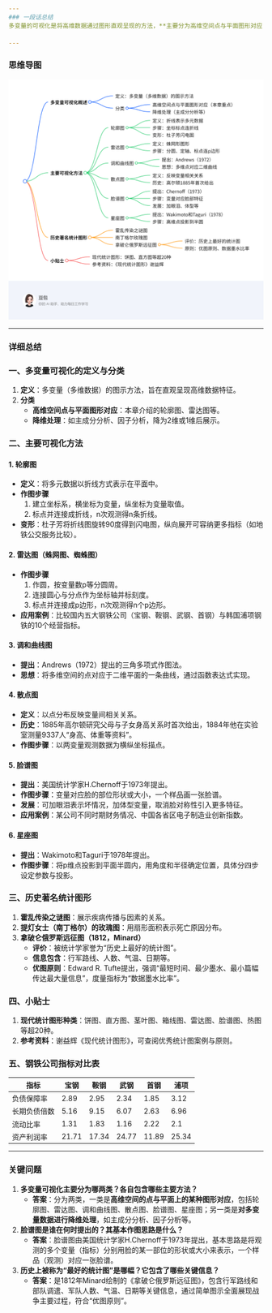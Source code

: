 ```yaml
---
### 一段话总结
多变量的可视化是将高维数据通过图形直观呈现的方法，**主要分为高维空间点与平面图形对应（如轮廓图、雷达图、调和曲线图、散点图、脸谱图、星座图）和降维后展示（如主成分分析）两类**。其中，轮廓图以折线展示多元数据，雷达图呈蛛网形，散点图由高尔顿首次提出用于反映变量关系，脸谱图由Chernoff于1973年提出用脸部特征表示变量，星座图将高维点投影到半圆内；此外，历史上著名统计图形包括霍乱传染图、南丁格尔玫瑰图和拿破仑远征图，优秀统计图遵循“最短时间、最少墨水传达最大信息”原则。

---
```

### 思维导图

![exported_image.png](exported_image.png)

---
### 详细总结
### 一、多变量可视化的定义与分类
1. **定义**：多变量（多维数据）的图示方法，旨在直观呈现高维数据特征。
2. **分类**
    - **高维空间点与平面图形对应**：本章介绍的轮廓图、雷达图等。
    - **降维处理**：如主成分分析、因子分析，降为2维或1维后展示。

### 二、主要可视化方法
#### 1. 轮廓图
- **定义**：将多元数据以折线方式表示在平面中。
- **作图步骤**
    1. 建立坐标系，横坐标为变量，纵坐标为变量取值。
    2. 标点并连接成折线，n次观测得n条折线。
- **变形**：杜子芳将折线图旋转90度得到闪电图，纵向展开可容纳更多指标（如地铁公交服务比较）。

#### 2. 雷达图（蛛网图、蜘蛛图）
- **作图步骤**
    1. 作圆，按变量数p等分圆周。
    2. 连接圆心与分点作为坐标轴并标刻度。
    3. 标点并连接成p边形，n次观测得n个p边形。
- **应用案例**：比较国内五大钢铁公司（宝钢、鞍钢、武钢、首钢）与韩国浦项钢铁的10个经营指标。

#### 3. 调和曲线图
- **提出**：Andrews（1972）提出的三角多项式作图法。
- **思想**：将多维空间的点对应于二维平面的一条曲线，通过函数表达式实现。

#### 4. 散点图
- **定义**：以点分布反映变量间相关关系。
- **历史**：1885年高尔顿研究父母与子女身高关系时首次给出，1884年他在实验室测量9337人“身高、体重等资料”。
- **作图步骤**：以两变量观测数据为横纵坐标描点。

#### 5. 脸谱图
- **提出**：美国统计学家H.Chernoff于1973年提出。
- **作图步骤**：变量对应脸的部位形状或大小，一个样品画一张脸谱。
- **发展**：可加眼泪表示坏情况，加体型变量，取消脸对称性引入更多特征。
- **应用案例**：某公司不同时期财务情况、中国各省区电子制造业创新指数。

#### 6. 星座图
- **提出**：Wakimoto和Taguri于1978年提出。
- **作图步骤**：将p维点投影到平面半圆内，用角度和半径确定位置，具体分四步设定参数与投影。

### 三、历史著名统计图形
1. **霍乱传染之谜图**：展示疾病传播与因素的关系。
2. **提灯女士（南丁格尔）的玫瑰图**：用扇形面积表示死亡原因分布。
3. **拿破仑俄罗斯远征图（1812，Minard）**
    - **评价**：被统计学家誉为“历史上最好的统计图”。
    - **信息包含**：行军路线、人数、气温、日期等。
    - **优图原则**：Edward R. Tufte提出，强调“最短时间、最少墨水、最小篇幅传达最大量信息”，度量指标为“数据墨水比率”。

### 四、小贴士
1. **现代统计图形种类**：饼图、直方图、茎叶图、箱线图、雷达图、脸谱图、热图等超20种。
2. **参考资料**：谢益辉《现代统计图形》，可查阅优秀统计图案例与原则。

### 五、钢铁公司指标对比表
|指标|宝钢|鞍钢|武钢|首钢|浦项|
|----|----|----|----|----|----|
|负债保障率|2.89|2.95|2.34|1.85|3.12|
|长期负债倍数|5.16|9.15|6.07|2.63|6.96|
|流动比率|1.31|1.83|1.16|2.22|2.1|
|资产利润率|21.71|17.34|24.77|11.89|25.34|

---
### 关键问题
1. **多变量可视化主要分为哪两类？各自包含哪些主要方法？**
    - **答案**：分为两类，一类是**高维空间的点与平面上的某种图形对应**，包括轮廓图、雷达图、调和曲线图、散点图、脸谱图、星座图；另一类是**对多变量数据进行降维处理**，如主成分分析、因子分析等。
2. **脸谱图是谁在何时提出的？其基本作图思路是什么？**
    - **答案**：脸谱图由美国统计学家H.Chernoff于1973年提出，基本思路是将观测的多个变量（指标）分别用脸的某一部位的形状或大小来表示，一个样品（观测）对应一张脸谱。
3. **历史上被称为“最好的统计图”是哪幅？它包含了哪些关键信息？**
    - **答案**：是1812年Minard绘制的《拿破仑俄罗斯远征图》，包含行军路线和部队调遣、军队人数、气温、日期等关键信息，通过简单图示全面展现战争主要过程，符合“优图原则”。